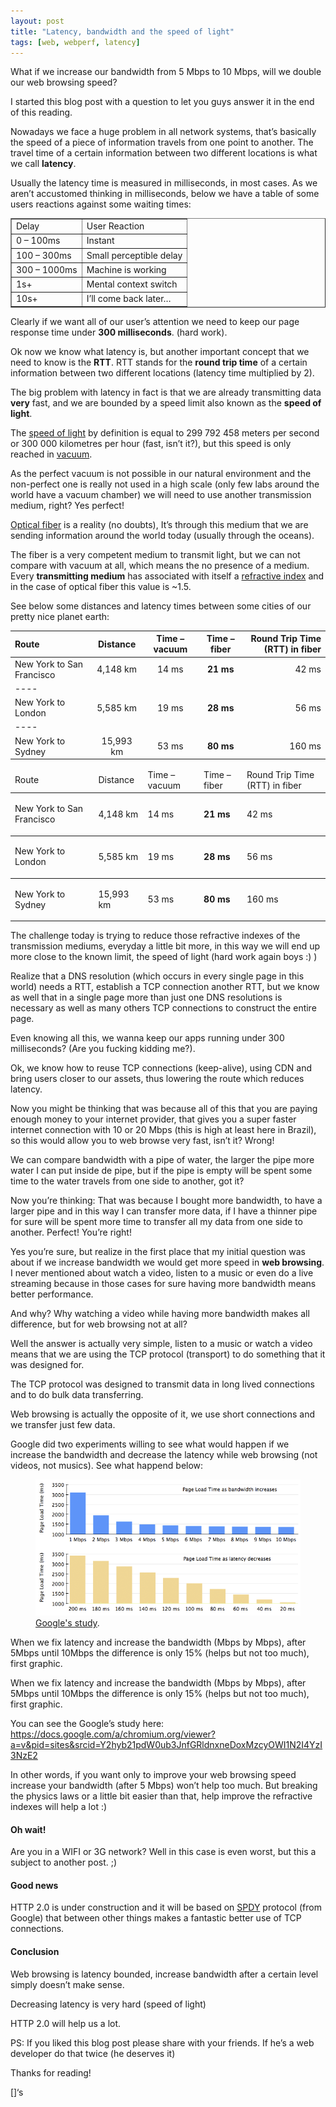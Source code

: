 ```yaml
---
layout: post
title: "Latency, bandwidth and the speed of light"
tags: [web, webperf, latency]
---
```


What if we increase our bandwidth from 5 Mbps to 10 Mbps, will we double our web browsing speed?

I started this blog post with a question to let you guys answer it in the end of this reading.

Nowadays we face a huge problem in all network systems, that’s basically the speed of a piece of information travels from one point to another. The travel time of a certain information between two different locations is what we call __latency__.

Usually the latency time is measured in milliseconds, in most cases. As we aren’t accustomed thinking in milliseconds, below we have a table of some users reactions against some waiting times:

<table class="delay" width="100%" border="1">
<tbody>
<tr>
<td class="header">Delay</td>
<td class="header">User Reaction</td>
</tr>
<tr>
<td class="green">0 &#8211; 100ms</td>
<td>Instant</td>
</tr>
<tr>
<td>100 &#8211; 300ms</td>
<td>Small perceptible delay</td>
</tr>
<tr>
<td>300 &#8211; 1000ms</td>
<td>Machine is working</td>
</tr>
<tr>
<td class="red">1s+</td>
<td>Mental context switch</td>
</tr>
<tr>
<td class="red">10s+</td>
<td>I&#8217;ll come back later&#8230;</td>
</tr>
</tbody>
</table>

Clearly if we want all of our user’s attention we need to keep our page response time under __300 milliseconds__. (hard work).

Ok now we know what latency is, but another important concept that we need to know is the __RTT__. RTT stands for the __round trip time__ of a certain information between two different locations (latency time multiplied by 2).

The big problem with latency in fact is that we are already transmitting data __very__ fast, and we are bounded by a speed limit also known as the __speed of light__.

The [speed of light](https://en.wikipedia.org/wiki/Speed_of_light) by definition is equal to 299 792 458 meters per second or 300 000 kilometres per hour (fast, isn’t it?), but this speed is only reached in [vacuum](https://en.wikipedia.org/wiki/Vacuum).

As the perfect vacuum is not possible in our natural environment and the non-perfect one is really not used in a high scale (only few labs around the world have a vacuum chamber) we will need to use another transmission medium, right? Yes perfect!

[Optical fiber](http://en.wikipedia.org/wiki/Optical_fiber) is a reality (no doubts), It’s through this medium that we are sending information around the world today (usually through the oceans).

The fiber is a very competent medium to transmit light, but we can not compare with vacuum at all, which means the no presence of a medium. Every __transmitting medium__ has associated with itself a [refractive index](http://en.wikipedia.org/wiki/Refractive_index) and in the case of optical fiber this value is ~1.5.

See below some distances and latency times between some cities of our pretty nice planet earth:

| Route | Distance | Time &#8211; vacuum | Time &#8211; fiber | Round Trip Time (RTT) in fiber |
|:--------|:-------:|:-------:|:-------:|--------:|
| New York to San Francisco   | 4,148 km    | 14 ms   | __21 ms__   | 42 ms   |
|----
| New York to London   | 5,585 km   | 19 ms   | __28 ms__   | 56 ms   |
|----
| New York to Sydney   | 15,993 km   | 53 ms    | __80 ms__   | 160 ms   |

<table style="width: 100%; border-collapse: collapse;">
<colgroup>
<col class="col_1" />
<col class="col_2" />
<col class="col_3" />
<col class="col_4" />
<col class="col_5" /> </colgroup>
<thead>
<tr>
<td style="border-bottom: 0.5pt solid;">Route</td>
<td style="border-bottom: 0.5pt solid;">Distance</td>
<td style="border-bottom: 0.5pt solid;">Time &#8211; vacuum</td>
<td style="border-bottom: 0.5pt solid;">Time &#8211; fiber</td>
<td style="border-bottom: 0.5pt solid;">Round Trip Time (RTT) in fiber</td>
</tr>
</thead>
<tbody>
<tr>
<td style="border-bottom: 0.5pt solid;">
<p id="new_york_to_san">New York to San Francisco</p>
</td>
<td style="border-bottom: 0.5pt solid;">
<p id="km_id1">4,148 km</p>
</td>
<td style="border-bottom: 0.5pt solid;">
<p id="ms_id1">14 ms</p>
</td>
<td style="border-bottom: 0.5pt solid;">
<p id="ms_id2"><span class="strong"><strong>21 ms</strong></span></p>
</td>
<td style="border-bottom: 0.5pt solid;">
<p id="ms_id3">42 ms</p>
</td>
</tr>
<tr>
<td style="border-bottom: 0.5pt solid;">
<p id="new_york_to_lon">New York to London</p>
</td>
<td style="border-bottom: 0.5pt solid;">
<p id="km_id2">5,585 km</p>
</td>
<td style="border-bottom: 0.5pt solid;">
<p id="ms_id4">19 ms</p>
</td>
<td style="border-bottom: 0.5pt solid;">
<p id="ms_id5"><span class="strong"><strong>28 ms</strong></span></p>
</td>
<td style="border-bottom: 0.5pt solid;">
<p id="ms_id6">56 ms</p>
</td>
</tr>
<tr>
<td style="border-bottom: 0.5pt solid;">
<p id="new_york_to_syd">New York to Sydney</p>
</td>
<td style="border-bottom: 0.5pt solid;">
<p id="km_id3">15,993 km</p>
</td>
<td style="border-bottom: 0.5pt solid;">
<p id="ms_id7">53 ms</p>
</td>
<td style="border-bottom: 0.5pt solid;">
<p id="ms_id8"><span class="strong"><strong>80 ms</strong></span></p>
</td>
<td style="border-bottom: 0.5pt solid;">
<p id="ms_id9">160 ms</p>
</td>
</tr>
</tbody>
</table>

The challenge today is trying to reduce those refractive indexes of the transmission mediums, everyday a little bit more, in this way we will end up more close to the known limit, the speed of light (hard work again boys :) )

Realize that a DNS resolution (which occurs in every single page in this world) needs a RTT, establish a TCP connection another RTT, but we know as well that in a single page more than just one DNS resolutions is necessary as well as many others TCP connections to construct the entire page.

Even knowing all this, we wanna keep our apps running under 300 milliseconds? (Are you fucking kidding me?).

Ok, we know how to reuse TCP connections (keep-alive), using CDN and bring users closer to our assets, thus lowering the route which reduces latency.

Now you might be thinking that was because all of this that you are paying enough money to your internet provider, that gives you a super faster internet connection with 10 or 20 Mbps (this is high at least here in Brazil), so this would allow you to web browse very fast, isn’t it? Wrong!

We can compare bandwidth with a pipe of water, the larger the pipe more water I can put inside de pipe, but if the pipe is empty will be spent some time to the water travels from one side to another, got it?

Now you’re thinking: That was because I bought more bandwidth, to have a larger pipe and in this way I can transfer more data, if I have a thinner pipe for sure will be spent more time to transfer all my data from one side to another. Perfect! You’re right!

Yes you’re sure, but realize in the first place that my initial question was about if we increase bandwidth we would get more speed in __web browsing__. I never mentioned about watch a video, listen to a music or even do a live streaming because in those cases for sure having more bandwidth means better performance.

And why? Why watching a video while having more bandwidth makes all difference, but for web browsing not at all?

Well the answer is actually very simple, listen to a music or watch a video means that we are using the TCP protocol (transport) to do something that it was designed for.

The TCP protocol was designed to transmit data in long lived connections and to do bulk data transferring.

Web browsing is actually the opposite of it, we use short connections and we transfer just few data.

Google did two experiments willing to see what would happen if we increase the bandwidth and decrease the latency while web browsing (not videos, not musics). See what happend below:

<figure>
  <a href="/images/bandwidth-vs-latency.png"><img src="/images/bandwidth-vs-latency.png"></a>
  <figcaption><a href="/images/bandwidth-vs-latency.png" title="Google's study">Google's study</a>.</figcaption>
</figure>

When we fix latency and increase the bandwidth (Mbps by Mbps), after 5Mbps until 10Mbps the difference is only 15% (helps but not too much), first graphic.

When we fix latency and increase the bandwidth (Mbps by Mbps), after 5Mbps until 10Mbps the difference is only 15% (helps but not too much), first graphic.

You can see the Google’s study here: https://docs.google.com/a/chromium.org/viewer?a=v&pid=sites&srcid=Y2hyb21pdW0ub3JnfGRldnxneDoxMzcyOWI1N2I4YzI3NzE2

In other words, if you want only to improve your web browsing speed increase your bandwidth (after 5 Mbps) won’t help too much. But breaking the physics laws or a little bit easier than that, help improve the refractive indexes will help a lot :)

#### Oh wait!
Are you in a WIFI or 3G network? Well in this case is even worst, but this a subject to another post. ;)

#### Good news 
HTTP 2.0 is under construction and it will be based on [SPDY](http://en.wikipedia.org/wiki/SPDY) protocol (from Google) that between other things makes a fantastic better use of TCP connections.

#### Conclusion
Web browsing is latency bounded, increase bandwidth after a certain level simply doesn’t make sense.

Decreasing latency is very hard (speed of light)

HTTP 2.0 will help us a lot.

PS: If you liked this blog post please share with your friends. If he’s a web developer do that twice (he deserves it)

Thanks for reading!

[]‘s